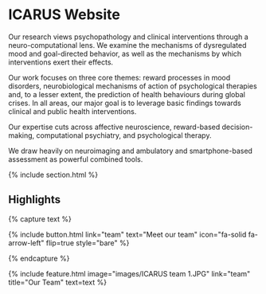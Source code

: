 ---
---

# ICARUS Website

Our research views psychopathology and clinical interventions through a neuro-computational lens. We examine the mechanisms 
of dysregulated mood and goal-directed behavior, as well as the mechanisms by which interventions exert their effects.

Our work focuses on three core themes: reward processes in mood disorders, neurobiological mechanisms of action of psychological 
therapies and, to a lesser extent, the prediction of health behaviours during global crises. In all areas, our major goal is to 
leverage basic findings towards clinical and public health interventions.

Our expertise cuts across affective neuroscience, reward-based decision-making, computational psychiatry, and psychological therapy.

We draw heavily on neuroimaging and ambulatory and smartphone-based assessment as powerful combined tools.

{% include section.html %}


## Highlights

{% capture text %}

{%
  include button.html
  link="team"
  text="Meet our team"
  icon="fa-solid fa-arrow-left"
  flip=true
  style="bare"
%}

{% endcapture %}

{%
  include feature.html
  image="images/ICARUS team 1.JPG"
  link="team"
  title="Our Team"
  text=text
%}
